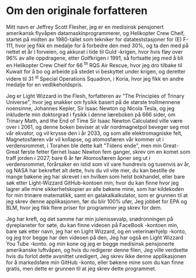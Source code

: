 # Om den originale forfatteren

Mitt navn er Jeffrey Scott Flesher, jeg er en medisinsk pensjonert amerikansk flyvåpen datamaskinprogrammerer,
og Helikopter Crew Cheif,
startet på midten av 1980-tallet som tekniker for datateststasjoner for (E) F-111,
hvor jeg fikk en medalje for å forbedre den med 30%,
og ta den med på nettet et år i forveien,
og akkurat i tide til Guld -krigen,
hvor hvis fløy over 96% av alle oppdragene,
etter Golfkrigen i 1991,
så fortsatte jeg med å bli en Helikopter Crew Cheif for 66 <sup> th </sup> RQS Air Rescue,
hvor jeg dro tilbake til Kuwait for å bo og arbeide på stedet vi beskyttet under krigen,
og deretter videre til 31 <sup> st </sup> Special Operations Squadron,
i Koria, hvor jeg fikk en andre medalje for en vedlikeholdspris.

Jeg er Light Wizzard in the Flesh,
forfatteren av "The Principles of Trinary Universe",
hvor jeg snakker om fysikk basert på de største trollmennene noensinne,
Johannes Kepler, Sir Isaac Newton og Nicola Tesla,
og jeg inkluderte min doktorgrad i fysikk i denne læreboken på 666 sider,
om Trinary Math, and the End of Time Sir Isaac Newton Calculated ville være over i 2061,
og denne boken beviser at vår nordmagnetpol beveger seg mot vår ekvator,
og vil krysse den i år 2033,
og som alle elektromagniske felt,
Magnetosfæren vår vil kollapse,
og atomosfæren vår kommer ut i verdensrommet,
i Torahen ble dette kalt "Tidens ende",
men min Great-Great første fetter fjernet Isaac Newton fem ganger,
skrev om en komet som traff jorden i 2027,
bare 6 år før Atomosfæren åpner seg ut i verdensrommet,
forårsaker en istid som vil vare hundrevis og tusenvis av år,
og NASA har bekreftet alt dette,
hvis du vil vite mer,
du kan bestille de mange bøkene jeg har skrevet i en hvilken som helst bokhandel,
eller bare søk etter Light-Wizzard GitHub-kontoen min,
hvor du kan finne hvor jeg lagrer alle mine sikkerhetskopier av alle bøkene mine,
som har kildekoden for min trinære matematikk,
samt en galakalkalkulator,
som er grunnen til at jeg skrev denne applikasjonen,
før du blir 100% ufør,
Jeg jobbet for EPA og BLM,
hvor jeg fikk flere priser for programmer jeg skrev for dem.

Jeg har kreft, og det samme har min julenissevalp,
snødronningen på dyreplaneter for søte,
du kan finne videoen på FaceBook -kontoen min,
bare søk etter navn, jeg har en Light Wizzard,
og en veterinærhjelp -konto,
og jeg tror begge har den videoen på den,
Jeg har også en Light Wizzard You Tube -konto.
og min kone og jeg er begge medisinsk pensjonerte amerikanske luftvåpen,
og hvis du redigerer denne filen,
Jeg ville verdsette hvis du forlot dette avsnittet uredigert,
Jeg skrev ikke denne applikasjonen for å markedsføre min GitHub -konto,
eller bøkene mine som du kan finne gratis,
men dette er grunnen til at jeg skrev dette programmet.